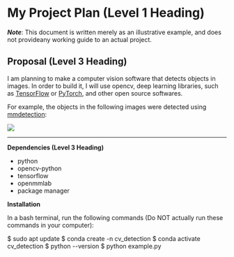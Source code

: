# My Project Plan (Level 1 Heading)

__*Note*__: This document is written merely as an illustrative example, and does not provideany working guide to an actual project.

Proposal (Level 3 Heading)
---
I am planning to make a computer vision software that detects objects in images.
In order to build it, I will use opencv, deep learning libraries, such as [TensorFlow](https://www.tensorflow.org/?hl=ko)
or [PyTorch](https://pytorch.org/), and other open source softwares.

For example, the objects in the following images were detected using [mmdetection](https://github.com/open-mmlab/mmdetection):

![](https://user-images.githubusercontent.com/12907710/137271636-56ba1cd2-b110-4812-8221-b4c120320aa9.png)

---

**Dependencies (Level 3 Heading)**
  * python
  * opencv-python
  * tensorflow
  * openmmlab
  * package manager

**Installation**

In a bash terminal, run the following commands (Do NOT actually run these commands in your computer):

$ sudo apt update
$ conda create -n cv_detection
$ conda activate cv_detection
$ python --version
$ python example.py
